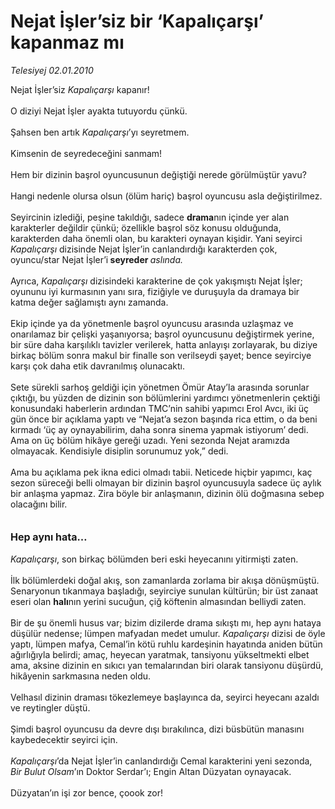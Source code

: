 # Nejat İşler’siz bir ‘Kapalıçarşı’ kapanmaz mı

*Telesiyej 02.01.2010*

<div class="taraf_structure_2col_1zq">
<div class="margen_n">



 <p>Nejat İşler’siz <i>Kapalıçarşı</i> kapanır! <br/><br/>O diziyi Nejat İşler ayakta tutuyordu çünkü. <br/><br/>Şahsen ben artık <i>Kapalıçarşı</i>’yı seyretmem. <br/><br/>Kimsenin de seyredeceğini sanmam! <br/><br/>Hem bir dizinin başrol oyuncusunun değiştiği nerede görülmüştür yavu? <br/><br/>Hangi nedenle olursa olsun (ölüm hariç) başrol oyuncusu asla değiştirilmez. <br/><br/>Seyircinin izlediği, peşine takıldığı, sadece <b>drama</b>nın içinde yer alan karakterler değildir çünkü; özellikle başrol söz konusu olduğunda, karakterden daha önemli olan, bu karakteri oynayan kişidir. Yani seyirci <i>Kapalıçarşı</i> dizisinde Nejat İşler’in canlandırdığı karakterden çok, oyuncu/star Nejat İşler’i<b> seyreder </b><i>aslında.</i> <br/><br/>Ayrıca,<i> Kapalıçarşı</i> dizisindeki karakterine de çok yakışmıştı Nejat İşler; oyununu iyi kurmasının yanı sıra, fiziğiyle ve duruşuyla da dramaya bir katma değer sağlamıştı aynı zamanda. <br/><br/>Ekip içinde ya da yönetmenle başrol oyuncusu arasında uzlaşmaz ve onarılamaz bir çelişki yaşanıyorsa; başrol oyuncusunu değiştirmek yerine, bir süre daha karşılıklı tavizler verilerek, hatta anlayışı zorlayarak, bu diziye birkaç bölüm sonra makul bir finalle son verilseydi şayet; bence seyirciye karşı çok daha etik davranılmış olunacaktı. <br/><br/>Sete sürekli sarhoş geldiği için yönetmen Ömür Atay’la arasında sorunlar çıktığı, bu yüzden de dizinin son bölümlerini yardımcı yönetmenlerin çektiği konusundaki haberlerin ardından TMC’nin sahibi yapımcı Erol Avcı, iki üç gün önce bir açıklama yaptı ve “Nejat’a sezon başında rica ettim, o da beni kırmadı ‘üç ay oynayabilirim, daha sonra sinema yapmak istiyorum’ dedi. Ama on üç bölüm hikâye gereği uzadı. Yeni sezonda Nejat aramızda olmayacak. Kendisiyle disiplin sorunumuz yok,” dedi. <br/><br/>Ama bu açıklama pek ikna edici olmadı tabii. Neticede hiçbir yapımcı, kaç sezon süreceği belli olmayan bir dizinin başrol oyuncusuyla sadece üç aylık bir anlaşma yapmaz. Zira böyle bir anlaşmanın, dizinin ölü doğmasına sebep olacağını bilir. <b><br/><br/><br/><font size="3">Hep aynı hata…</font></b><i> <br/><br/>Kapalıçarşı</i>, son birkaç bölümden beri eski heyecanını yitirmişti zaten. <br/><br/>İlk bölümlerdeki doğal akış, son zamanlarda zorlama bir akışa dönüşmüştü. Senaryonun tıkanmaya başladığı, seyirciye sunulan kültürün; bir üst zanaat eseri olan <b>halı</b>nın yerini sucuğun, çiğ köftenin almasından belliydi zaten. <br/><br/>Bir de şu önemli husus var; bizim dizilerde drama sıkıştı mı, hep aynı hataya düşülür nedense; lümpen mafyadan medet umulur.<i> Kapalıçarşı</i> dizisi de öyle yaptı, lümpen mafya, Cemal’in kötü ruhlu kardeşinin hayatında aniden bütün ağırlığıyla belirdi; amaç, heyecan yaratmak, tansiyonu yükseltmekti elbet ama, aksine dizinin en sıkıcı yan temalarından biri olarak tansiyonu düşürdü, hikâyenin sarkmasına neden oldu. <br/><br/>Velhasıl dizinin draması tökezlemeye başlayınca da, seyirci heyecanı azaldı ve reytingler düştü. <br/><br/>Şimdi başrol oyuncusu da devre dışı bırakılınca, dizi büsbütün manasını kaybedecektir seyirci için.<i> <br/><br/>Kapalıçarşı</i>’da Nejat İşler’in canlandırdığı Cemal karakterini yeni sezonda, <i>Bir Bulut Olsam</i>’ın Doktor Serdar’ı; Engin Altan Düzyatan oynayacak. <br/><br/>Düzyatan’ın işi zor bence, çoook zor!</p>
<br/>
<br/>
<br/>



<br/>


<div id="taraf_not">
</div>

</div>


</div>
